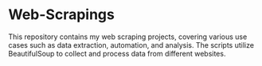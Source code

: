 # Web-Scrapings
This repository contains my web scraping projects, covering various use cases such as data extraction, automation, and analysis. The scripts utilize BeautifulSoup to collect and process data from different websites. 
